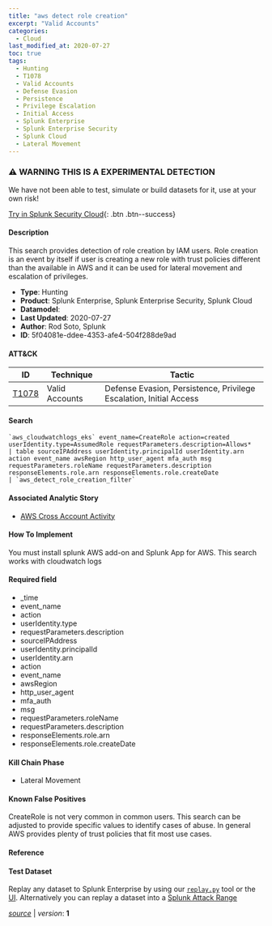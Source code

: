 ```yaml
---
title: "aws detect role creation"
excerpt: "Valid Accounts"
categories:
  - Cloud
last_modified_at: 2020-07-27
toc: true
tags:
  - Hunting
  - T1078
  - Valid Accounts
  - Defense Evasion
  - Persistence
  - Privilege Escalation
  - Initial Access
  - Splunk Enterprise
  - Splunk Enterprise Security
  - Splunk Cloud
  - Lateral Movement
---
```


### ⚠️ WARNING THIS IS A EXPERIMENTAL DETECTION
We have not been able to test, simulate or build datasets for it, use at your own risk!


[Try in Splunk Security Cloud](https://www.splunk.com/en_us/cyber-security.html){: .btn .btn--success}

#### Description

This search provides detection of role creation by IAM users. Role creation is an event by itself if user is creating a new role with trust policies different than the available in AWS and it can be used for lateral movement and escalation of privileges.

- **Type**: Hunting
- **Product**: Splunk Enterprise, Splunk Enterprise Security, Splunk Cloud
- **Datamodel**: 
- **Last Updated**: 2020-07-27
- **Author**: Rod Soto, Splunk
- **ID**: 5f04081e-ddee-4353-afe4-504f288de9ad


#### ATT&CK

| ID          | Technique   | Tactic       |
| ----------- | ----------- |--------------|
| [T1078](https://attack.mitre.org/techniques/T1078/) | Valid Accounts | Defense Evasion, Persistence, Privilege Escalation, Initial Access |



#### Search

```
`aws_cloudwatchlogs_eks` event_name=CreateRole action=created userIdentity.type=AssumedRole requestParameters.description=Allows* 
| table sourceIPAddress userIdentity.principalId userIdentity.arn action event_name awsRegion http_user_agent mfa_auth msg requestParameters.roleName requestParameters.description responseElements.role.arn responseElements.role.createDate 
| `aws_detect_role_creation_filter`
```

#### Associated Analytic Story
* [AWS Cross Account Activity](/stories/aws_cross_account_activity)


#### How To Implement
You must install splunk AWS add-on and Splunk App for AWS. This search works with cloudwatch logs

#### Required field
* _time
* event_name
* action
* userIdentity.type
* requestParameters.description
* sourceIPAddress
* userIdentity.principalId
* userIdentity.arn
* action
* event_name
* awsRegion
* http_user_agent
* mfa_auth
* msg
* requestParameters.roleName
* requestParameters.description
* responseElements.role.arn
* responseElements.role.createDate


#### Kill Chain Phase
* Lateral Movement


#### Known False Positives
CreateRole is not very common in common users. This search can be adjusted to provide specific values to identify cases of abuse. In general AWS provides plenty of trust policies that fit most use cases.




#### Reference


#### Test Dataset
Replay any dataset to Splunk Enterprise by using our [`replay.py`](https://github.com/splunk/attack_data#using-replaypy) tool or the [UI](https://github.com/splunk/attack_data#using-ui).
Alternatively you can replay a dataset into a [Splunk Attack Range](https://github.com/splunk/attack_range#replay-dumps-into-attack-range-splunk-server)




[*source*](https://github.com/splunk/security_content/tree/develop/detections/experimental/cloud/aws_detect_role_creation.yml) \| *version*: **1**